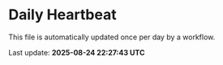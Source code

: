 # Daily Heartbeat
This file is automatically updated once per day by a workflow.

Last update: **2025-08-24 22:27:43 UTC**
